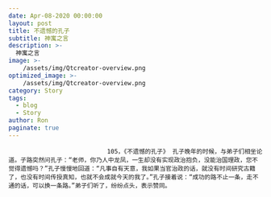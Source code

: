 ```yaml
---
date: Apr-08-2020 00:00:00
layout: post
title: 不遗憾的孔子
subtitle: 神寓之言
description: >-
  神寓之言
image: >-
    /assets/img/Qtcreator-overview.png
optimized_image: >-
    /assets/img/Qtcreator-overview.png
category: Story
tags:
  - blog
  - Story
author: Ron
paginate: true
---
```


							　　105，《不遗憾的孔子》 孔子晚年的时候，与弟子们相坐论道。子路突然问孔子：“老师，你乃人中龙凤，一生却没有实现政治抱负，没能治国理政，您不觉得遗憾吗？”孔子慢慢地回道：“凡事自有天意，我如果当官治政的话，就没有时间研究古籍了，也没有时间传授真知，也就不会成就今天的我了。”孔子接着说：“成功的路不止一条，走不通的话，可以换一条路。”弟子们听了，纷纷点头，表示赞同。
							
							
						